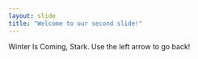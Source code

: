 ```yaml
---
layout: slide
title: "Welcome to our second slide!"
---
```

Winter Is Coming, Stark.
Use the left arrow to go back!

